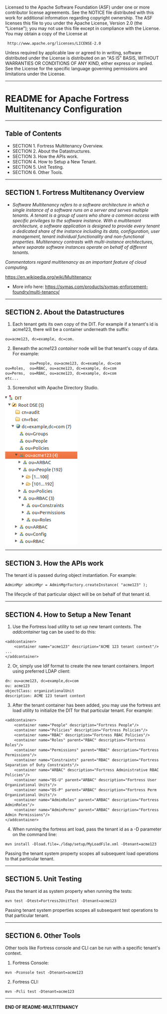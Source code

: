    Licensed to the Apache Software Foundation (ASF) under one
   or more contributor license agreements.  See the NOTICE file
   distributed with this work for additional information
   regarding copyright ownership.  The ASF licenses this file
   to you under the Apache License, Version 2.0 (the
   "License"); you may not use this file except in compliance
   with the License.  You may obtain a copy of the License at

     http://www.apache.org/licenses/LICENSE-2.0

   Unless required by applicable law or agreed to in writing,
   software distributed under the License is distributed on an
   "AS IS" BASIS, WITHOUT WARRANTIES OR CONDITIONS OF ANY
   KIND, either express or implied.  See the License for the
   specific language governing permissions and limitations
   under the License.

-------------------------------------------------------------------------------
# README for Apache Fortress Multitenancy Configuration
-------------------------------------------------------------------------------

## Table of Contents

 * SECTION 1. Fortress Multitenancy Overview.
 * SECTION 2. About the Datastructures.
 * SECTION 3. How the APIs work.
 * SECTION 4. How to Setup a New Tenant.
 * SECTION 5. Unit Testing.
 * SECTION 6.  Other Tools.

-------------------------------------------------------------------------------
## SECTION 1.  Fortress Multitenancy Overview

* *Software Multitenancy refers to a software architecture in which a single instance of a software runs on a server and serves multiple tenants. A tenant is a group of users who share a common access with specific privileges to the software instance. With a multitenant architecture, a software application is designed to provide every tenant a dedicated share of the instance including its data, configuration, user management, tenant individual functionality and non-functional properties. Multitenancy contrasts with multi-instance architectures, where separate software instances operate on behalf of different tenants.*

 *Commentators regard multitenancy as an important feature of cloud computing.*

 https://en.wikipedia.org/wiki/Multitenancy

* More info here: https://symas.com/products/symas-enforcement-foundry/multi-tenancy/

-------------------------------------------------------------------------------
## SECTION 2.  About the Datastructures

1. Each tenant gets its own copy of the DIT.  For example if a tenant's id is acme123, there will be a container underneath the suffix:

 ```
 ou=acme123, dc=example, dc=com.
 ```

2. Beneath the acme123 *container* node will be that tenant's copy of data.  For example:

 ```
            ou=People, ou=acme123, dc=example, dc=com
 ou=Roles,  ou=RBAC, ou=acme123, dc=example, dc=com
 ou=Perms,  ou=RBAC, ou=acme123, dc=example, dc=com
 etc...
 ```

3. Screenshot with Apache Directory Studio.

 ![Screeshot of Multitenant Tree](images/Screenshot-acme123-dit.png "ACME123 Tenant Subtree")

-------------------------------------------------------------------------------
## SECTION 3.  How the APIs work

The tenant id is passed during object instantiation.  For example:

 ```
 AdminMgr adminMgr = AdminMgrFactory.createInstance( "acme123" );
 ```

 The lifecycle of that particular object will be on behalf of that tenant id.

-------------------------------------------------------------------------------
## SECTION 4.  How to Setup a New Tenant

1. Use the Fortress load utility to set up new tenant contexts.  The *addcontainer* tag can be used to do this:

 ```
 <addcontainer>
     <container name="acme123" description="ACME 123 tenant context"/>
 ...
 </addcontainer>
 ```

2. Or, simply use ldif format to create the new tenant containers.  Import using preferred LDAP client:
 ```
 dn: ou=acme123, dc=example,dc=com
 ou: acme123
 objectClass: organizationalUnit
 description: ACME 123 tenant context
 ```

3. After the tenant container has been added, you may use the fortress ant load utility to initialize the DIT for that particular tenant.  For example:

 ```
 <addcontainer>
     <container name="People" description="Fortress People"/>
     <container name="Policies" description="Fortress Policies"/>
     <container name="RBAC" description="Fortress RBAC Policies"/>
     <container name="Roles" parent="RBAC" description="Fortress Roles"/>
     <container name="Permissions" parent="RBAC" description="Fortress Permissions"/>
     <container name="Constraints" parent="RBAC" description="Fortress Separation of Duty Constraints"/>
     <container name="ARBAC" description="Fortress Administrative RBAC Policies"/>
     <container name="OS-U" parent="ARBAC" description="Fortress User Organizational Units"/>
     <container name="OS-P" parent="ARBAC" description="Fortress Perm Organizational Units"/>
     <container name="AdminRoles" parent="ARBAC" description="Fortress AdminRoles"/>
     <container name="AdminPerms" parent="ARBAC" description="Fortress Admin Permissions"/>
 </addcontainer>
 ```

4. When running the fortress ant load, pass the tenant id as a -D parameter on the command line:
 ```
 mvn install -Dload.file=./ldap/setup/MyLoadFile.xml -Dtenant=acme123
 ```

 Passing the tenant system property scopes all subsequent load operations to that particular tenant.

___________________________________________________________________________________
## SECTION 5.  Unit Testing

Pass the tenant id as system property when running the tests:

 ```
 mvn test -Dtest=FortressJUnitTest -Dtenant=acme123
 ```

 Passing tenant system properties scopes all subsequent test operations to that particular tenant.

___________________________________________________________________________________
## SECTION 6.  Other Tools

Other tools like Fortress console and CLI can be run with a specific tenant's context.

1. Fortress Console:

 ```
 mvn -Pconsole test -Dtenant=acme123
 ```

2. Fortress CLI:

 ```
 mvn -Pcli test -Dtenant=acme123
 ```

___________________________________________________________________________________
#### END OF README-MULTITENANCY